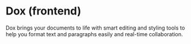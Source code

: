 # Dox (frontend)
Dox brings your documents to life with smart editing and styling tools to help you format text and paragraphs easily and real-time collaboration.